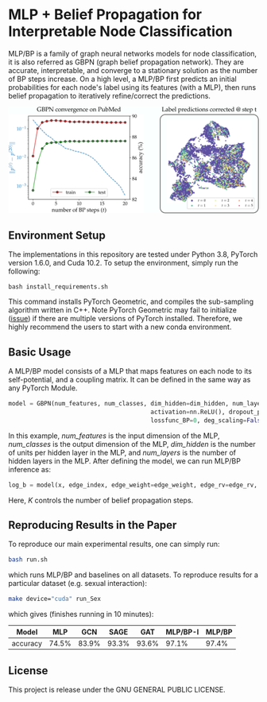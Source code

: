 # MLP + Belief Propagation for Interpretable Node Classification

MLP/BP is a family of graph neural networks models for node classification, it is also referred as GBPN (graph belief propagation network).
They are accurate, interpretable, and converge to a stationary solution as the number of BP steps increase.
On a high level, a MLP/BP first predicts an initial probabilities for each node's label using its features (with a MLP), then runs belief propagation to iteratively refine/correct the predictions.

![MLP/BP performance on PubMed](figs/demo.svg)


## Environment Setup

The implementations in this repository are tested under Python 3.8, PyTorch version 1.6.0, and Cuda 10.2.
To setup the environment, simply run the following:

```setup
bash install_requirements.sh
```

This command installs PyTorch Geometric, and compiles the sub-sampling algorithm written in C++.
Note PyTorch Geometric may fail to initialize ([issue](https://github.com/rusty1s/pytorch_geometric/issues/999)) if there are multiple versions of PyTorch installed.
Therefore, we highly recommend the users to start with a new conda environment.

## Basic Usage

A MLP/BP model consists of a MLP that maps features on each node to its self-potential, and a coupling matrix.
It can be defined in the same way as any PyTorch Module.

```python
model = GBPN(num_features, num_classes, dim_hidden=dim_hidden, num_layers=num_layers, 
                                        activation=nn.ReLU(), dropout_p=dropout_p, 
                                        lossfunc_BP=0, deg_scaling=False, learn_H=True)
```

In this example, _num\_features_ is the input dimension of the MLP, _num\_classes_ is the output dimension of the MLP, _dim\_hidden_ is the number of units per hidden layer in the MLP, and _num\_layers_ is the number of hidden layers in the MLP.
After defining the model, we can run MLP/BP inference as:

```python
log_b = model(x, edge_index, edge_weight=edge_weight, edge_rv=edge_rv, deg=deg, deg_ori=deg, K=5)
```
Here, _K_ controls the number of belief propagation steps.

## Reproducing Results in the Paper
To reproduce our main experimental results, one can simply run:
```bash
bash run.sh
```
which runs MLP/BP and baselines on all datasets.
To reproduce results for a particular dataset (e.g. sexual interaction):
```bash
make device="cuda" run_Sex
```
which gives (finishes running in 10 minutes):

| Model      | MLP    | GCN   | SAGE  | GAT   | MLP/BP-I | MLP/BP |
| ---------- |------- | ----- | ----- | ----- | -------- | ------ |
| accuracy   | 74.5%  | 83.9% | 93.3% | 93.6% | 97.1%    | 97.4%  |

## License
This project is release under the GNU GENERAL PUBLIC LICENSE.
